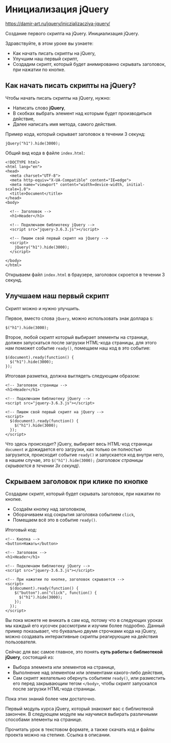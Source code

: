 # Инициализация jQuery
https://damir-art.ru/jquery/iniczializacziya-jquery/

Создание первого скрипта на jQuery. Инициализация jQuery.

Здравствуйте, в этом уроке вы узнаете:
- Как начать писать скрипты на jQuery,
- Улучшим наш первый скрипт,
- Создадим скрипт, который будет анимированно скрывать заголовок, при нажатии по кнопке.

## Как начать писать скрипты на jQuery?
Чтобы начать писать скрипты на jQuery, нужно:
- Написать слово **jQuery**,
- В скобках выбрать элемент над которым будет производиться действие,
- Далее написать имя метода, самого действия.

Пример кода, который скрывает заголовок в течении 3 секунд:

    jQuery("h1").hide(3000);

Общий вид кода в файле `index.html`:

    <!DOCTYPE html>
    <html lang="en">
    <head>
      <meta charset="UTF-8">
      <meta http-equiv="X-UA-Compatible" content="IE=edge">
      <meta name="viewport" content="width=device-width, initial-scale=1.0">
      <title>Document</title>
    </head>
    <body>

      <!-- Заголовок -->
      <h1>Header</h1>

      <!-- Подключаем библиотеку jQuery -->
      <script src="jquery-3.6.3.js"></script>

      <!-- Пишем свой первый скрипт на jQuery -->
      <script>
        jQuery("h1").hide(3000);
      </script>

    </body>
    </html>

Открываем файл `index.html` в браузере, заголовок скроется в течении 3 секунд.

## Улучшаем наш первый скрипт
Скрипт можно и нужно улучшить.

Первое, вместо слова `jQuery`, можно использовать знак доллара `$`:

    $("h1").hide(3000);

Второе, любой скрипт который выбирает элементы на странице, должен запускаться после загрузки HTML-кода страницы, для этого нам поможет событие `ready()`, помещаем наш код в это событие:

    $(document).ready(function() {
      $("h1").hide(3000);
    });

Итоговая разметка, должна выглядеть следующим образом:

    <!-- Заголовок страницы -->
    <h1>Header</h1>

    <!-- Подключаем библиотеку jQuery -->
    <script src="jquery-3.6.3.js"></script>

    <!-- Пишем свой первый скрипт на jQuery -->
    <script>
      $(document).ready(function() {
        $("h1").hide(3000);
      });
    </script>

Что здесь происходит? jQuery, выбирает весь HTML-код страницы `document` и дожидается его загрузки, как только он полностью загрузится, происходит событие `ready()` и запускается код внутри него, в нашем случае, это `$("h1").hide(3000);` *(заголовок страницы скрывается в течении 3х секунд)*.

## Скрываем заголовок при клике по кнопке
Создадим скрипт, который будет скрывать заголовок, при нажатии по кнопке.

- Создаём кнопку над заголовком,
- Оборачиваем код сокрытия заголовка событием `click`,
- Помещаем всё это в событие `ready()`.

Итоговый код:

    <!-- Кнопка -->
    <button>Нажать</button>

    <!-- Заголовок -->
    <h1>Header</h1>

    <!-- Подключаем библиотеку jQuery -->
    <script src="jquery-3.6.3.js"></script>

    <!-- При нажатии по кнопке, заголовок скрывается -->
    <script>
      $(document).ready(function() {
        $("button").on("click", function() {
          $("h1").hide(3000);
        });
      });
    </script>

Вы пока можете не вникать в сам код, потому что в следующих уроках мы каждый его кусочек рассмотрим и изучим более подробно. Данный пример показывает, что буквально двумя строчками кода на jQuery, можно создавать интерактивные скрипты реагирующие на действия пользователя.

Сейчас для вас самое главное, это понять **суть работы с библиотекой jQuery**, состоящий из:
- Выбора элемента или элементов на странице,
- Выполнение над элементом или элементами какого-либо действия,
- Сам скрипт желательно обернуть событием `ready()`, или разместить его перед закрывающим тегом `</body>`, чтобы скрипт запускался после загрузки HTML-кода страницы.

Пока этих знаний более чем достаточно.

Первый модуль курса jQuery, который знакомит вас с библиотекой закончен. В следующем модуле мы научимся выбирать различными способами элементы на странице.

Прочитать урок в текстовом формате, а также скачать код и файлы проекта можно на степике. Ссылка в описании.
